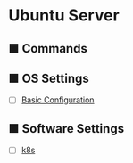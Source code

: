 # Ubuntu Server
## ■ Commands
## ■ OS Settings
- [ ] [Basic Configuration](https://github.com/thetaru/memorandum/tree/master/OS/Linux/Ubuntu_Server_20.04/settings)
## ■ Software Settings
- [ ] [k8s](https://github.com/thetaru/memorandum/tree/master/OS/Linux/Ubuntu_Server_20.04/k8s)

